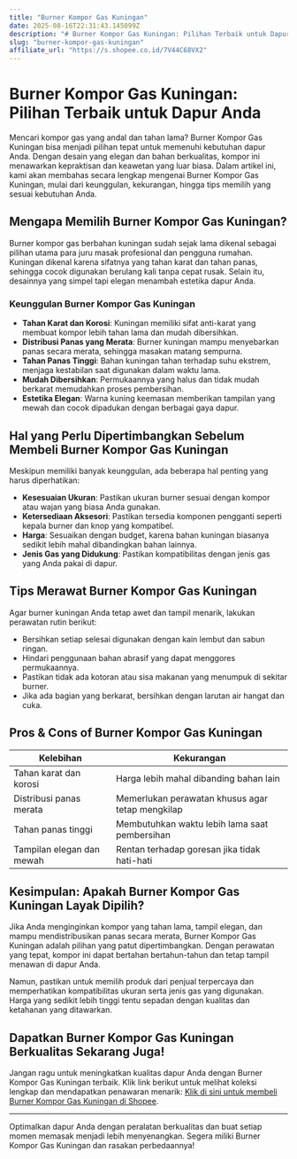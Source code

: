 ```yaml
---
title: "Burner Kompor Gas Kuningan"
date: 2025-08-16T22:31:43.145099Z
description: "# Burner Kompor Gas Kuningan: Pilihan Terbaik untuk Dapur Anda..."
slug: "burner-kompor-gas-kuningan"
affiliate_url: "https://s.shopee.co.id/7V44C68VX2"
---
```

# Burner Kompor Gas Kuningan: Pilihan Terbaik untuk Dapur Anda

Mencari kompor gas yang andal dan tahan lama? Burner Kompor Gas Kuningan bisa menjadi pilihan tepat untuk memenuhi kebutuhan dapur Anda. Dengan desain yang elegan dan bahan berkualitas, kompor ini menawarkan kepraktisan dan keawetan yang luar biasa. Dalam artikel ini, kami akan membahas secara lengkap mengenai Burner Kompor Gas Kuningan, mulai dari keunggulan, kekurangan, hingga tips memilih yang sesuai kebutuhan Anda.

## Mengapa Memilih Burner Kompor Gas Kuningan?

Burner kompor gas berbahan kuningan sudah sejak lama dikenal sebagai pilihan utama para juru masak profesional dan pengguna rumahan. Kuningan dikenal karena sifatnya yang tahan karat dan tahan panas, sehingga cocok digunakan berulang kali tanpa cepat rusak. Selain itu, desainnya yang simpel tapi elegan menambah estetika dapur Anda.

### Keunggulan Burner Kompor Gas Kuningan

- **Tahan Karat dan Korosi**: Kuningan memiliki sifat anti-karat yang membuat kompor lebih tahan lama dan mudah dibersihkan.
- **Distribusi Panas yang Merata**: Burner kuningan mampu menyebarkan panas secara merata, sehingga masakan matang sempurna.
- **Tahan Panas Tinggi**: Bahan kuningan tahan terhadap suhu ekstrem, menjaga kestabilan saat digunakan dalam waktu lama.
- **Mudah Dibersihkan**: Permukaannya yang halus dan tidak mudah berkarat memudahkan proses pembersihan.
- **Estetika Elegan**: Warna kuning keemasan memberikan tampilan yang mewah dan cocok dipadukan dengan berbagai gaya dapur.

## Hal yang Perlu Dipertimbangkan Sebelum Membeli Burner Kompor Gas Kuningan

Meskipun memiliki banyak keunggulan, ada beberapa hal penting yang harus diperhatikan:

- **Kesesuaian Ukuran**: Pastikan ukuran burner sesuai dengan kompor atau wajan yang biasa Anda gunakan.
- **Ketersediaan Aksesori**: Pastikan tersedia komponen pengganti seperti kepala burner dan knop yang kompatibel.
- **Harga**: Sesuaikan dengan budget, karena bahan kuningan biasanya sedikit lebih mahal dibandingkan bahan lainnya.
- **Jenis Gas yang Didukung**: Pastikan kompatibilitas dengan jenis gas yang Anda pakai di dapur.

## Tips Merawat Burner Kompor Gas Kuningan

Agar burner kuningan Anda tetap awet dan tampil menarik, lakukan perawatan rutin berikut:

- Bersihkan setiap selesai digunakan dengan kain lembut dan sabun ringan.
- Hindari penggunaan bahan abrasif yang dapat menggores permukaannya.
- Pastikan tidak ada kotoran atau sisa makanan yang menumpuk di sekitar burner.
- Jika ada bagian yang berkarat, bersihkan dengan larutan air hangat dan cuka.

## Pros & Cons of Burner Kompor Gas Kuningan

| Kelebihan | Kekurangan |
| --- | --- |
| Tahan karat dan korosi | Harga lebih mahal dibanding bahan lain |
| Distribusi panas merata | Memerlukan perawatan khusus agar tetap mengkilap |
| Tahan panas tinggi | Membutuhkan waktu lebih lama saat pembersihan |
| Tampilan elegan dan mewah | Rentan terhadap goresan jika tidak hati-hati |

## Kesimpulan: Apakah Burner Kompor Gas Kuningan Layak Dipilih?

Jika Anda menginginkan kompor yang tahan lama, tampil elegan, dan mampu mendistribusikan panas secara merata, Burner Kompor Gas Kuningan adalah pilihan yang patut dipertimbangkan. Dengan perawatan yang tepat, kompor ini dapat bertahan bertahun-tahun dan tetap tampil menawan di dapur Anda.

Namun, pastikan untuk memilih produk dari penjual terpercaya dan memperhatikan kompatibilitas ukuran serta jenis gas yang digunakan. Harga yang sedikit lebih tinggi tentu sepadan dengan kualitas dan ketahanan yang ditawarkan.

## Dapatkan Burner Kompor Gas Kuningan Berkualitas Sekarang Juga!

Jangan ragu untuk meningkatkan kualitas dapur Anda dengan Burner Kompor Gas Kuningan terbaik. Klik link berikut untuk melihat koleksi lengkap dan mendapatkan penawaran menarik: [Klik di sini untuk membeli Burner Kompor Gas Kuningan di Shopee](https://s.shopee.co.id/7V44C68VX2).

---

Optimalkan dapur Anda dengan peralatan berkualitas dan buat setiap momen memasak menjadi lebih menyenangkan. Segera miliki Burner Kompor Gas Kuningan dan rasakan perbedaannya!